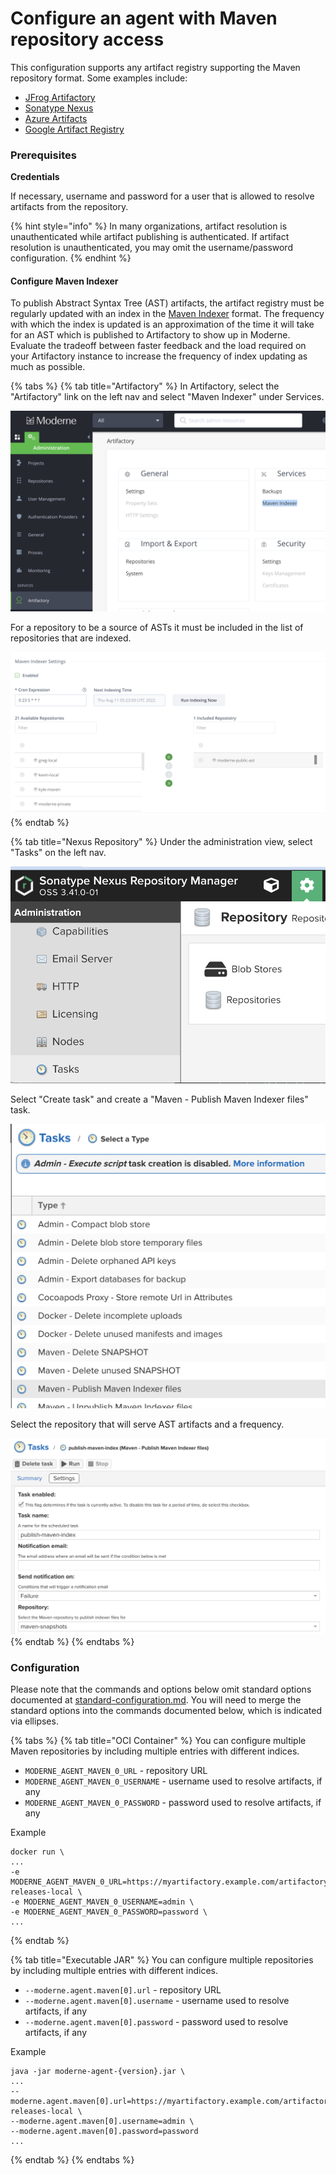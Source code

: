 # Configure an agent with Maven repository access

This configuration supports any artifact registry supporting the Maven repository format. Some examples include:

* [JFrog Artifactory](https://jfrog.com/artifactory/?utm\_source=google\&utm\_medium=cpc\&utm\_campaign=Search|DSK|Artifactory|SearchPartners|NA|202202\&utm\_term=\&utm\_network=g\&cq\_plac=\&cq\_plt=gp\&utm\_content=u-bin\&gclid=Cj0KCQjwrs2XBhDjARIsAHVymmRA444NsCWm7aRJA25qmxGHf2Ncw2om79FVwPnA7bjzb6wmyTHeklcaArCyEALw\_wcB)
* [Sonatype Nexus](https://www.sonatype.com/products/nexus-repository)
* [Azure Artifacts](https://azure.microsoft.com/en-us/services/devops/artifacts/)
* [Google Artifact Registry](https://cloud.google.com/artifact-registry)&#x20;

### Prerequisites

**Credentials**

If necessary, username and password for a user that is allowed to resolve artifacts from the repository.&#x20;

{% hint style="info" %}
In many organizations, artifact resolution is unauthenticated while artifact publishing is authenticated. If artifact resolution is unauthenticated, you may omit the username/password configuration.
{% endhint %}

#### Configure Maven Indexer

To publish Abstract Syntax Tree (AST) artifacts, the artifact registry must be regularly updated with an index in the [Maven Indexer](https://maven.apache.org/maven-indexer/) format. The frequency with which the index is updated is an approximation of the time it will take for an AST which is published to Artifactory to show up in Moderne. Evaluate the tradeoff between faster feedback and the load required on your Artifactory instance to increase the frequency of index updating as much as possible.

{% tabs %}
{% tab title="Artifactory" %}
In Artifactory, select the "Artifactory" link on the left nav and select "Maven Indexer" under Services.

![](<../../../.gitbook/assets/image (1).png>)

For a repository to be a source of ASTs it must be included in the list of repositories that are indexed.

![](<../../../.gitbook/assets/image (9).png>)
{% endtab %}

{% tab title="Nexus Repository" %}
Under the administration view, select "Tasks" on the left nav.&#x20;

![](<../../../.gitbook/assets/image (7).png>)

Select "Create task" and create a "Maven - Publish Maven Indexer files" task.

![](../../../.gitbook/assets/image.png)

Select the repository that will serve AST artifacts and a frequency.

![](<../../../.gitbook/assets/image (22).png>)
{% endtab %}
{% endtabs %}

### Configuration

Please note that the commands and options below omit standard options documented at [standard-configuration.md](../standard-configuration.md "mention"). You will need to merge the standard options into the commands documented below, which is indicated via ellipses.

{% tabs %}
{% tab title="OCI Container" %}
You can configure multiple Maven repositories by including multiple entries with different indices.

* `MODERNE_AGENT_MAVEN_0_URL` - repository URL
* `MODERNE_AGENT_MAVEN_0_USERNAME` - username used to resolve artifacts, if any
* `MODERNE_AGENT_MAVEN_0_PASSWORD` - password used to resolve artifacts, if any

Example

```
docker run \
...
-e MODERNE_AGENT_MAVEN_0_URL=https://myartifactory.example.com/artifactory/libs-releases-local \
-e MODERNE_AGENT_MAVEN_0_USERNAME=admin \
-e MODERNE_AGENT_MAVEN_0_PASSWORD=password \
...
```
{% endtab %}

{% tab title="Executable JAR" %}
You can configure multiple repositories by including multiple entries with different indices.

* `--moderne.agent.maven[0].url` - repository URL
* `--moderne.agent.maven[0].username` - username used to resolve artifacts, if any
* `--moderne.agent.maven[0].password` - password used to resolve artifacts, if any



Example

```
java -jar moderne-agent-{version}.jar \
...
--moderne.agent.maven[0].url=https://myartifactory.example.com/artifactory/libs-releases-local \
--moderne.agent.maven[0].username=admin \
--moderne.agent.maven[0].password=password
...
```
{% endtab %}
{% endtabs %}
